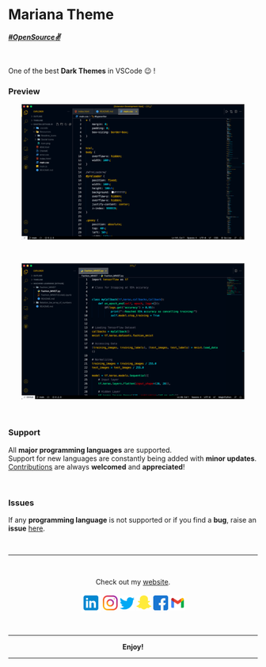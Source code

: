 # **Mariana Theme**
 [ ***&#35;OpenSource✌️***](https://github.com/dan7sh/mariana-theme) 
 
 <br>

One of the best **Dark Themes** in VSCode 😉 !
<br>

### Preview
<p align="center">
  <img src="Resources/css.png" width="450px" title="CSS">
</p>

<br>

<p align="center">
  <img src="Resources/python.png" width="450px" alt="Python">
</p>

<br>

### Support
All **major programming languages** are supported. <br>Support for new languages are constantly being added with **minor updates**.
<br>[Contributions](https://github.com/dan7sh/mariana-theme) are always **welcomed** and **appreciated**!

<br>

### Issues
If any **programming language** is not supported or if you find a **bug**, raise an **issue** [here](https://github.com/dan7sh/mariana-theme/issues).

<br>

---

<br>
<p align="center">
Check out my <a href="https://danishansari.dev/">website</a>.
</p>

<p align="center">
<a href="https://www.linkedin.com/in/dan7sh/" target="_blank" rel="noopener noreferrer"><img align="center" src="Resources/icons/r_linkedin.png" alt="Danish's Linkedin" height="40" width="40" /></a>
<a href="https://www.instagram.com/dan7sh_/" target="_blank" rel="noopener noreferrer"><img align="center" src="Resources/icons/r_instagram.png" alt="Danish's Instagram" height="30" width="30"/></a>
<a href="https://twitter.com/dan7sh_" target="_blank" rel="noopener noreferrer"><img align="center" src="Resources/icons/r_twitter.png" alt="Danish's Twitter" height="30" width="30"/></a>
<a href="https://www.snapchat.com/add/dan4sh" target="_blank" rel="noopener noreferrer"><img align="center" src="Resources/icons/r_snapchat.png" alt="Danish's Snapchat" height="30" width="30"/></a>
<a href="https://www.facebook.com/dan7sh/" target="_blank" rel="noopener noreferrer"><img align="center" src="Resources/icons/r_facebook.png" alt="Danish's Facebook" height="30" width="30"/></a>
<a href="mailto: aaansaridan@gmail.com" target="_blank" rel="noopener noreferrer"><img align="center" src="Resources/icons/r_gmail.png" alt="Danish's Email" height="30" width="30"/></a>
</p>
<br>

---
<p align="center">
<b>Enjoy!</b>
</p>

---